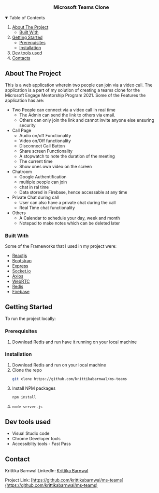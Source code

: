 <!-- PROJECT LOGO -->

  <h3 align="center">Microsoft Teams Clone</h3>

<!-- TABLE OF CONTENTS -->
<details open="open">
  <summary>Table of Contents</summary>
  <ol>
    <li>
      <a href="#about-the-project">About The Project</a>
      <ul>
        <li><a href="#built-with">Built With</a></li>
      </ul>
    </li>
    <li>
      <a href="#getting-started">Getting Started</a>
      <ul>
        <li><a href="#prerequisites">Prerequisites</a></li>
        <li><a href="#installation">Installation</a></li>
      </ul>
    </li>
    <li><a href="#Dev tools used">Dev tools used</a>
    </li>
    <li><a href="#Contacts">Contacts</a>
    </li>
    
    
  </ol>
</details>

<!-- ABOUT THE PROJECT -->

## About The Project

This is a web application wherein two people can join via a video call. The application is a part of my solution of creating a teams clone for the Microsoft Engage Mentorship Program 2021.
Some of the Features the application has are:

- Two People can connect via a video call in real time
  - The Admin can send the link to others via email.
  - Others can only join the link and cannot invite anyone else ensuring security
- Call Page
  - Audio on/off Functionality
  - Video on/Off functionality
  - Disconnect Call Button
  - Share screen Functionality
  - A stopwatch to note the duration of the meeting
  - The current time
  - Show ones own video on the screen
- Chatroom
  - Google Authentification
  - multiple people can join
  - chat in ral time
  - Data stored in Firebase, hence accessable at any time
- Private Chat during call
  - User can also have a private chat during the call
  - Real Time chat functionality
- Others
  - A Calendar to schedule your day, week and month
  - Notepad to make notes which can be deleted later

### Built With

Some of the Frameworks that I used in my project were:

- [Reactjs](https://reactjs.org/)
- [Bootstrap](https://getbootstrap.com)
- [Express](https://www.npmjs.com/package/express)
- [Socket.io](https://www.npmjs.com/package/socket.io)
- [Axios](https://www.npmjs.com/package/axios)
- [WebRTC](https://webrtc.org/)
- [Redis](https://redis.io/)
- [Firebase](https://firebase.google.com/)

<!-- GETTING STARTED -->

## Getting Started

To run the project locally:

### Prerequisites

1. Download Redis and run have it running on your local machine

### Installation

1. Download Redis and run on your local machine
2. Clone the repo
   ```sh
   git clone https://github.com/krittikabarnwal/ms-teams
   ```
3. Install NPM packages
   ```sh
   npm install
   ```
4. ```sh
   node server.js
   ```

## Dev tools used

- Visual Studio code
- Chrome Developer tools
- Accessiblity tools - Fast Pass

<!-- CONTACT -->

## Contact

Krittika Barnwal
LinkedIn: [Krittika Barnwal](https://www.linkedin.com/in/krittika-barnwal/)

Project Link: [https://github.com/krittikabarnwal/ms-teams](https://github.com/krittikabarnwal/ms-teams)
